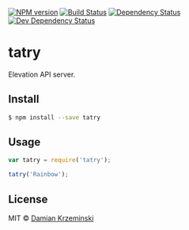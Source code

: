 [![NPM version][npm-image]][npm-url]
[![Build Status][travis-image]][travis-url]
[![Dependency Status][deps-image]][deps-url]
[![Dev Dependency Status][deps-dev-image]][deps-dev-url]

# tatry

Elevation API server.

## Install

```sh
$ npm install --save tatry
```

## Usage

```js
var tatry = require('tatry');

tatry('Rainbow');
```

## License

MIT © [Damian Krzeminski](https://pirxpilot.me)

[npm-image]: https://img.shields.io/npm/v/tatry.svg
[npm-url]: https://npmjs.org/package/tatry

[travis-url]: https://travis-ci.org/mapwhit/tatry
[travis-image]: https://img.shields.io/travis/mapwhit/tatry.svg

[deps-image]: https://img.shields.io/david/mapwhit/tatry.svg
[deps-url]: https://david-dm.org/mapwhit/tatry

[deps-dev-image]: https://img.shields.io/david/dev/mapwhit/tatry.svg
[deps-dev-url]: https://david-dm.org/mapwhit/tatry?type=dev
